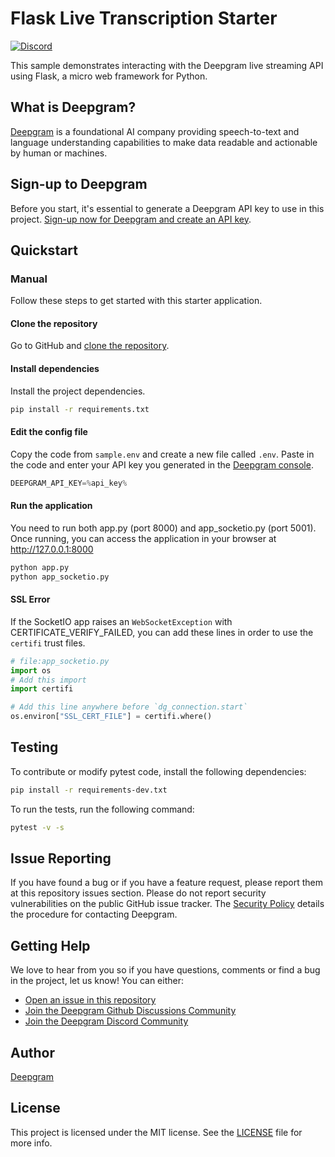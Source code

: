 # Flask Live Transcription Starter

 [![Discord](https://dcbadge.vercel.app/api/server/xWRaCDBtW4?style=flat)](https://discord.gg/xWRaCDBtW4)

This sample demonstrates interacting with the Deepgram live streaming API using Flask, a micro web framework for Python.

## What is Deepgram?

[Deepgram](https://deepgram.com/) is a foundational AI company providing speech-to-text and language understanding capabilities to make data readable and actionable by human or machines.

## Sign-up to Deepgram

Before you start, it's essential to generate a Deepgram API key to use in this project. [Sign-up now for Deepgram and create an API key](https://console.deepgram.com/signup?jump=keys).

## Quickstart

### Manual

Follow these steps to get started with this starter application.

#### Clone the repository

Go to GitHub and [clone the repository](https://github.com/deepgram-starters/prerecorded-node-starter).

#### Install dependencies

Install the project dependencies.

```bash
pip install -r requirements.txt
```

#### Edit the config file

Copy the code from `sample.env` and create a new file called `.env`. Paste in the code and enter your API key you generated in the [Deepgram console](https://console.deepgram.com/).

```js
DEEPGRAM_API_KEY=%api_key%
```

#### Run the application

You need to run both app.py (port 8000) and app_socketio.py (port 5001). Once running, you can access the application in your browser at <http://127.0.0.1:8000>

```bash
python app.py
python app_socketio.py
```

#### SSL Error

If the SocketIO app raises an `WebSocketException` with CERTIFICATE_VERIFY_FAILED, you can add these lines in order to use the `certifi` trust files.
```python
# file:app_socketio.py
import os
# Add this import
import certifi

# Add this line anywhere before `dg_connection.start`
os.environ["SSL_CERT_FILE"] = certifi.where()
```

## Testing

To contribute or modify pytest code, install the following dependencies:

```bash
pip install -r requirements-dev.txt
```

To run the tests, run the following command:

```bash
pytest -v -s
```

## Issue Reporting

If you have found a bug or if you have a feature request, please report them at this repository issues section. Please do not report security vulnerabilities on the public GitHub issue tracker. The [Security Policy](./SECURITY.md) details the procedure for contacting Deepgram.

## Getting Help

We love to hear from you so if you have questions, comments or find a bug in the project, let us know! You can either:

- [Open an issue in this repository](https://github.com/deepgram-starters/live-flask-starter/issues/new)
- [Join the Deepgram Github Discussions Community](https://github.com/orgs/deepgram/discussions)
- [Join the Deepgram Discord Community](https://discord.gg/xWRaCDBtW4)

## Author

[Deepgram](https://deepgram.com)

## License

This project is licensed under the MIT license. See the [LICENSE](./LICENSE) file for more info.
